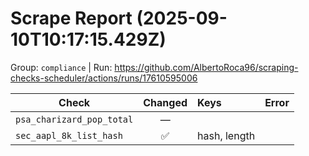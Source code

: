 # Scrape Report (2025-09-10T10:17:15.429Z)

Group: `compliance`  |  Run: https://github.com/AlbertoRoca96/scraping-checks-scheduler/actions/runs/17610595006

| Check | Changed | Keys | Error |
|---|:---:|:--|:--|
| `psa_charizard_pop_total` | — |  |  |
| `sec_aapl_8k_list_hash` | ✅ | hash, length |  |
